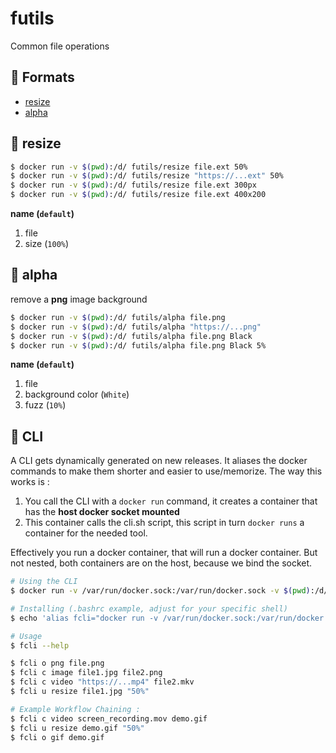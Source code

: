 # futils
Common file operations 

## :wrench: Formats
- [resize](#resize)
- [alpha](#alpha)
    
## :whale: resize
```bash
$ docker run -v $(pwd):/d/ futils/resize file.ext 50%
$ docker run -v $(pwd):/d/ futils/resize "https://...ext" 50%
$ docker run -v $(pwd):/d/ futils/resize file.ext 300px
$ docker run -v $(pwd):/d/ futils/resize file.ext 400x200
```
**name (`default`)**
1. file
2. size (`100%`)

<Asciinema id="0O3U1bIuC7mQebNt3VadapT9h"/>

## :whale: alpha
remove a **png** image background
```bash
$ docker run -v $(pwd):/d/ futils/alpha file.png
$ docker run -v $(pwd):/d/ futils/alpha "https://...png"
$ docker run -v $(pwd):/d/ futils/alpha file.png Black
$ docker run -v $(pwd):/d/ futils/alpha file.png Black 5%
```
**name (`default`)**
1. file 
2. background color (`White`)
3. fuzz (`10%`)

<Asciinema id="5TXzMrMdT1hOJSGYUVeNRoSjn"/>

## :whale: CLI
A CLI gets dynamically generated on new releases. It aliases the docker commands to make them shorter and easier to use/memorize.
The way this works is :
1. You call the CLI with a `docker run` command, it creates a container that has the **host docker socket mounted**
2. This container calls the cli.sh script, this script in turn `docker runs` a container for the needed tool.

Effectively you run a docker container, that will run a docker container. But not nested, both containers are on the host, because we bind the socket.

```bash
# Using the CLI
$ docker run -v /var/run/docker.sock:/var/run/docker.sock -v $(pwd):/d/ futils/cli --help

# Installing (.bashrc example, adjust for your specific shell)
$ echo 'alias fcli="docker run -v /var/run/docker.sock:/var/run/docker.sock -v $(pwd):/d/ futils/cli"' >> ~/.bashrc

# Usage
$ fcli --help

$ fcli o png file.png
$ fcli c image file1.jpg file2.png
$ fcli c video "https://...mp4" file2.mkv  
$ fcli u resize file1.jpg "50%"

# Example Workflow Chaining :
$ fcli c video screen_recording.mov demo.gif
$ fcli u resize demo.gif "50%"
$ fcli o gif demo.gif
```
